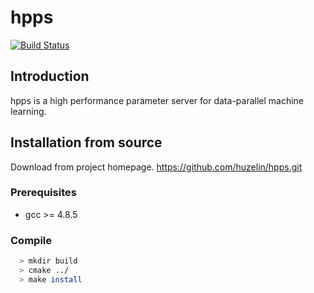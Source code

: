 # hpps

[![Build Status](https://travis-ci.org/huzelin/hpps.svg?branch=master)](https://travis-ci.org/huzelin/hpps)

## Introduction
hpps is a high performance parameter server for data-parallel machine learning.

## Installation from source

Download from project homepage. https://github.com/huzelin/hpps.git

### Prerequisites

   * gcc >= 4.8.5

### Compile

```bash
  > mkdir build
  > cmake ../
  > make install
```


